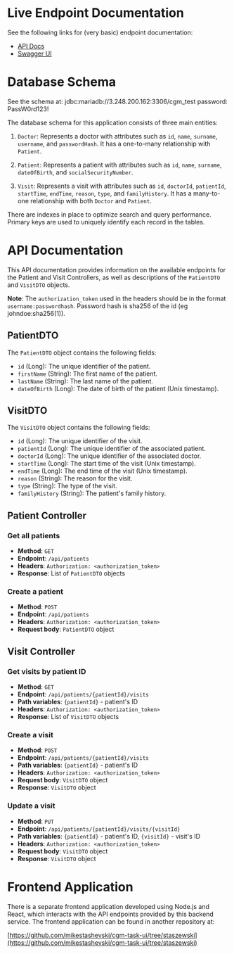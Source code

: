 # Live Endpoint Documentation

See the following links for (very basic) endpoint documentation:

- [API Docs](http://localhost:8080/v2/api-docs)
- [Swagger UI](http://localhost:8080/swagger-ui/index.html)

# Database Schema

See the schema at:
jdbc:mariadb://3.248.200.162:3306/cgm_test
password: PassW0rd123!

The database schema for this application consists of three main entities:

1. `Doctor`: Represents a doctor with attributes such as `id`, `name`, `surname`, `username`, and `passwordHash`. It has
   a one-to-many relationship with `Patient`.

2. `Patient`: Represents a patient with attributes such as `id`, `name`, `surname`, `dateOfBirth`,
   and `socialSecurityNumber`.

3. `Visit`: Represents a visit with attributes such
   as `id`, `doctorId`, `patientId`, `startTime`, `endTime`, `reason`, `type`, and `familyHistory`. It has a many-to-one
   relationship with both `Doctor` and `Patient`.

There are indexes in place to optimize search and query performance. Primary keys are used to uniquely identify each
record in the tables.

# API Documentation

This API documentation provides information on the available endpoints for the Patient and Visit Controllers, as well as
descriptions of the `PatientDTO` and `VisitDTO` objects.

**Note**: The `authorization_token` used in the headers should be in the format `username:passwordhash`. Password hash
is sha256 of the id (eg johndoe:sha256(1)).

## PatientDTO

The `PatientDTO` object contains the following fields:

- `id` (Long): The unique identifier of the patient.
- `firstName` (String): The first name of the patient.
- `lastName` (String): The last name of the patient.
- `dateOfBirth` (Long): The date of birth of the patient (Unix timestamp).

## VisitDTO

The `VisitDTO` object contains the following fields:

- `id` (Long): The unique identifier of the visit.
- `patientId` (Long): The unique identifier of the associated patient.
- `doctorId` (Long): The unique identifier of the associated doctor.
- `startTime` (Long): The start time of the visit (Unix timestamp).
- `endTime` (Long): The end time of the visit (Unix timestamp).
- `reason` (String): The reason for the visit.
- `type` (String): The type of the visit.
- `familyHistory` (String): The patient's family history.

## Patient Controller

### Get all patients

- **Method**: `GET`
- **Endpoint**: `/api/patients`
- **Headers**: `Authorization: <authorization_token>`
- **Response**: List of `PatientDTO` objects

### Create a patient

- **Method**: `POST`
- **Endpoint**: `/api/patients`
- **Headers**: `Authorization: <authorization_token>`
- **Request body**: `PatientDTO` object

## Visit Controller

### Get visits by patient ID

- **Method**: `GET`
- **Endpoint**: `/api/patients/{patientId}/visits`
- **Path variables**: `{patientId}` - patient's ID
- **Headers**: `Authorization: <authorization_token>`
- **Response**: List of `VisitDTO` objects

### Create a visit

- **Method**: `POST`
- **Endpoint**: `/api/patients/{patientId}/visits`
- **Path variables**: `{patientId}` - patient's ID
- **Headers**: `Authorization: <authorization_token>`
- **Request body**: `VisitDTO` object
- **Response**: `VisitDTO` object

### Update a visit

- **Method**: `PUT`
- **Endpoint**: `/api/patients/{patientId}/visits/{visitId}`
- **Path variables**: `{patientId}` - patient's ID, `{visitId}` - visit's ID
- **Headers**: `Authorization: <authorization_token>`
- **Request body**: `VisitDTO` object
- **Response**: `VisitDTO` object

# Frontend Application

There is a separate frontend application developed using Node.js and React, which interacts with the API endpoints
provided by this backend service. The frontend application can be found in another repository at:

[https://github.com/mikestashevski/cgm-task-ui/tree/staszewski](https://github.com/mikestashevski/cgm-task-ui/tree/staszewski)


